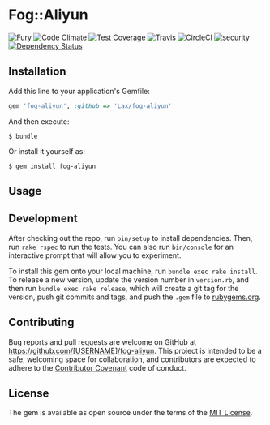 # Fog::Aliyun

[![Fury](https://badge.fury.io/rb/fog-aliyun.png)](http://badge.fury.io/rb/fog-aliyun)
[![Code Climate](https://codeclimate.com/github/Lax/fog-aliyun/badges/gpa.svg)](https://codeclimate.com/github/Lax/fog-aliyun)
[![Test Coverage](https://codeclimate.com/github/Lax/fog-aliyun/badges/coverage.svg)](https://codeclimate.com/github/Lax/fog-aliyun/coverage)
[![Travis](https://travis-ci.org/Lax/fog-aliyun.svg?branch=master)](https://travis-ci.org/Lax/fog-aliyun)
[![CircleCI](https://circleci.com/gh/Lax/fog-aliyun/tree/master.png?style=shield)](https://circleci.com/gh/Lax/fog-aliyun)
[![security](https://hakiri.io/github/Lax/fog-aliyun/master.svg)](https://hakiri.io/github/Lax/fog-aliyun/master)
[![Dependency Status](https://gemnasium.com/Lax/fog-aliyun.svg)](https://gemnasium.com/Lax/fog-aliyun)

## Installation

Add this line to your application's Gemfile:

```ruby
gem 'fog-aliyun', :github => 'Lax/fog-aliyun'
```

And then execute:

    $ bundle

Or install it yourself as:

    $ gem install fog-aliyun

## Usage

## Development

After checking out the repo, run `bin/setup` to install dependencies. Then, run `rake rspec` to run the tests. You can also run `bin/console` for an interactive prompt that will allow you to experiment.

To install this gem onto your local machine, run `bundle exec rake install`. To release a new version, update the version number in `version.rb`, and then run `bundle exec rake release`, which will create a git tag for the version, push git commits and tags, and push the `.gem` file to [rubygems.org](https://rubygems.org).

## Contributing

Bug reports and pull requests are welcome on GitHub at https://github.com/[USERNAME]/fog-aliyun. This project is intended to be a safe, welcoming space for collaboration, and contributors are expected to adhere to the [Contributor Covenant](contributor-covenant.org) code of conduct.


## License

The gem is available as open source under the terms of the [MIT License](http://opensource.org/licenses/MIT).

